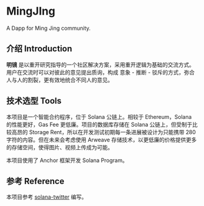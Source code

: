 # MingJIng
A Dapp for Ming Jing community.

## 介绍 Introduction

**明镜** 是以重开研究指导的一个社区解决方案，采用重开逻辑为基础的交流方式。用户在交流时可以对彼此的意见提出质询，构成 意象 - 推断 - 驳斥的方式，弥合人与人的割裂，更有效地统合不同人的意见。

## 技术选型 Tools

本项目是一个智能合约程序，位于 Solana 公链上。相较于 Ethereum，Solana 的性能更好，Gas Fee 更低廉。项目的数据库存储在 Solana 公链上，但受制于比较高昂的 Storage Rent，所以在开发测试初期每一条进展被设计为只能携带 280 字符的内容。但在未来会考虑使用 Arweave 存储技术，以更低廉的价格提供更多的存储空间，使得图片、视频上传成为可能。

本项目使用了 Anchor 框架开发 Solana Program。

## 参考 Reference

本项目参考 [solana-twitter](https://lorisleiva.com/create-a-solana-dapp-from-scratch) 编写。